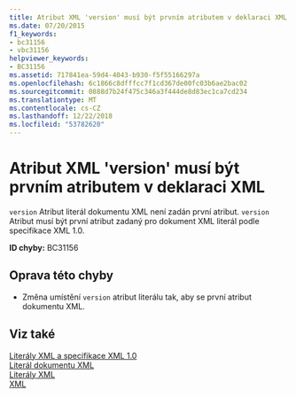 ```yaml
---
title: Atribut XML 'version' musí být prvním atributem v deklaraci XML
ms.date: 07/20/2015
f1_keywords:
- bc31156
- vbc31156
helpviewer_keywords:
- BC31156
ms.assetid: 717841ea-59d4-4043-b930-f5f55166297a
ms.openlocfilehash: 6c1866c8dfffcc7f1cd367de00fc03b6ae2bac02
ms.sourcegitcommit: 0888d7b24f475c346a3f444de8d83ec1ca7cd234
ms.translationtype: MT
ms.contentlocale: cs-CZ
ms.lasthandoff: 12/22/2018
ms.locfileid: "53782620"
---
```

# <a name="xml-attribute-version-must-be-the-first-attribute-in-xml-declaration"></a>Atribut XML 'version' musí být prvním atributem v deklaraci XML
`version` Atribut literál dokumentu XML není zadán první atribut. `version` Atribut musí být první atribut zadaný pro dokument XML literál podle specifikace XML 1.0.  
  
 **ID chyby:** BC31156  
  
## <a name="to-correct-this-error"></a>Oprava této chyby  
  
-   Změna umístění `version` atribut literálu tak, aby se první atribut dokumentu XML.  
  
## <a name="see-also"></a>Viz také  
 [Literály XML a specifikace XML 1.0](../../visual-basic/programming-guide/language-features/xml/xml-literals-and-the-xml-1-0-specification.md)  
 [Literál dokumentu XML](../../visual-basic/language-reference/xml-literals/xml-document-literal.md)  
 [Literály XML](../../visual-basic/language-reference/xml-literals/index.md)  
 [XML](../../visual-basic/programming-guide/language-features/xml/index.md)
